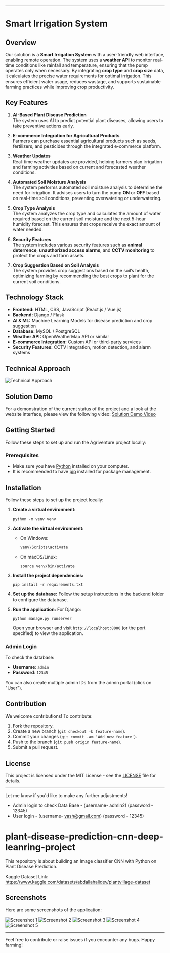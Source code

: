 
---

# Smart Irrigation System

## Overview

Our solution is a **Smart Irrigation System** with a user-friendly web interface, enabling remote operation. The system uses a **weather API** to monitor real-time conditions like rainfall and temperature, ensuring that the pump operates only when necessary. By integrating **crop type** and **crop size** data, it calculates the precise water requirements for optimal irrigation. This ensures efficient water usage, reduces wastage, and supports sustainable farming practices while improving crop productivity.

## Key Features

1. **AI-Based Plant Disease Prediction**  
   The system uses AI to predict potential plant diseases, allowing users to take preventive actions early.

2. **E-commerce Integration for Agricultural Products**  
   Farmers can purchase essential agricultural products such as seeds, fertilizers, and pesticides through the integrated e-commerce platform.

3. **Weather Updates**  
   Real-time weather updates are provided, helping farmers plan irrigation and farming activities based on current and forecasted weather conditions.

4. **Automated Soil Moisture Analysis**  
   The system performs automated soil moisture analysis to determine the need for irrigation. It advises users to turn the pump **ON** or **OFF** based on real-time soil conditions, preventing overwatering or underwatering.

5. **Crop Type Analysis**  
   The system analyzes the crop type and calculates the amount of water required based on the current soil moisture and the next 5-hour humidity forecast. This ensures that crops receive the exact amount of water needed.

6. **Security Features**  
   The system includes various security features such as **animal deterrence**, **unauthorized access alarms**, and **CCTV monitoring** to protect the crops and farm assets.

7. **Crop Suggestion Based on Soil Analysis**  
   The system provides crop suggestions based on the soil’s health, optimizing farming by recommending the best crops to plant for the current soil conditions.

## Technology Stack

- **Frontend:** HTML, CSS, JavaScript (React.js / Vue.js)
- **Backend:** Django / Flask
- **AI & ML:** Machine Learning Models for disease prediction and crop suggestion
- **Database:** MySQL / PostgreSQL
- **Weather API:** OpenWeatherMap API or similar
- **E-commerce Integration:** Custom API or third-party services
- **Security Features:** CCTV integration, motion detection, and alarm systems

## Technical Approach
![Technical Approach](https://github.com/user-attachments/assets/eae2f1db-cfb0-4471-ac8e-7699d7e2d844)

## Solution Demo
For a demonstration of the current status of the project and a look at the website interface, please view the following video:
[Solution Demo Video](https://drive.google.com/file/d/1b5olEgKwLdLihWeVnfrQgtZYsAk_N0Lm/view?usp=sharing)

## Getting Started

Follow these steps to set up and run the Agriventure project locally:

### Prerequisites
- Make sure you have [Python](https://www.python.org/downloads/) installed on your computer.
- It is recommended to have [pip](https://pip.pypa.io/en/stable/) installed for package management.

## Installation

Follow these steps to set up the project locally:

1. **Create a virtual environment:**
   ```
   python -m venv venv
   ```

2. **Activate the virtual environment:**

   - On Windows:
     ```
     venv\Scripts\activate
     ```
   - On macOS/Linux:
     ```
     source venv/bin/activate
     ```

3. **Install the project dependencies:**
   ```
   pip install -r requirements.txt
   ```

4. **Set up the database:**
   Follow the setup instructions in the backend folder to configure the database.

5. **Run the application:**
   For Django:
   ```
   python manage.py runserver
   ```

   Open your browser and visit `http://localhost:8000` (or the port specified) to view the application.

### Admin Login
To check the database:
- **Username**: `admin`
- **Password**: `12345`

You can also create multiple admin IDs from the admin portal (click on "User").


## Contribution

We welcome contributions! To contribute:

1. Fork the repository.
2. Create a new branch (`git checkout -b feature-name`).
3. Commit your changes (`git commit -am 'Add new feature'`).
4. Push to the branch (`git push origin feature-name`).
5. Submit a pull request.

## License

This project is licensed under the MIT License - see the [LICENSE](LICENSE) file for details.

---

Let me know if you'd like to make any further adjustments!


* Admin login to check Data Base - (username- admin2) (password - 12345) 
* User login  - (username- yash@gmail.com) (password - 12345) 


# plant-disease-prediction-cnn-deep-leanring-project
This repository is about building an Image classifier CNN with Python on Plant Disease Prediction.

Kaggle Dataset Link: https://www.kaggle.com/datasets/abdallahalidev/plantvillage-dataset




## Screenshots
Here are some screenshots of the application:

![Screenshot 1](https://github.com/user-attachments/assets/a108327e-9282-47ac-895c-e72e026139f2)
![Screenshot 2](https://github.com/user-attachments/assets/7d5e40c4-50a4-4276-867f-9018926dfb3b)
![Screenshot 3](https://github.com/user-attachments/assets/f97f1235-1242-4767-b670-78030f22427a)
![Screenshot 4](https://github.com/user-attachments/assets/2d061567-165a-465f-8b66-023e4742304b)
![Screenshot 5](https://github.com/user-attachments/assets/92af0967-931f-4b18-995e-20bb501aa1a3)

---

Feel free to contribute or raise issues if you encounter any bugs. Happy farming!
```
